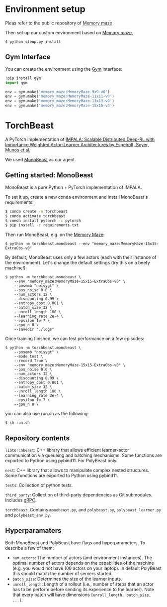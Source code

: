 # Environment setup
Pleas refer to the public repository of [Memory maze](https://github.com/jurgisp/memory-maze)

Then set up our custom environment based on [Memory maze](https://github.com/jurgisp/memory-maze),

```shell
$ python steup.py install
```
## Gym Interface
You can create the environment using the [Gym](https://github.com/openai/gym) interface:

```python
!pip install gym
import gym

env = gym.make('memory_maze:MemoryMaze-9x9-v0')
env = gym.make('memory_maze:MemoryMaze-11x11-v0')
env = gym.make('memory_maze:MemoryMaze-13x13-v0')
env = gym.make('memory_maze:MemoryMaze-15x15-v0')
```

# TorchBeast
A PyTorch implementation of [IMPALA: Scalable Distributed
Deep-RL with Importance Weighted Actor-Learner Architectures
by Espeholt, Soyer, Munos et al.](https://arxiv.org/abs/1802.01561)

We used
[MonoBeast](#getting-started-monobeast) as our agent.

## Getting started: MonoBeast

MonoBeast is a pure Python + PyTorch implementation of IMPALA.

To set it up, create a new conda environment and install MonoBeast's
requirements:

```bash
$ conda create -n torchbeast
$ conda activate torchbeast
$ conda install pytorch -c pytorch
$ pip install -r requirements.txt
```

Then run MonoBeast, e.g. on the [Memory Maze](https://github.com/jurgisp/memory-maze):

```shell
$ python -m torchbeast.monobeast --env "memory_maze:MemoryMaze-15x15-ExtraObs-v0"
```

By default, MonoBeast uses only a few actors (each with their instance
of the environment). Let's change the default settings (try this on a
beefy machine!):

```shell
$ python -m torchbeast.monobeast \
    --env "memory_maze:MemoryMaze-15x15-ExtraObs-v0" \
    --posemb "noisygt" \
    --pos_noise 0.0 \
    --num_actors 12 \
    --discounting 0.99 \
    --entropy_cost 0.001 \
    --batch_size 32 \
    --unroll_length 100 \
    --learning_rate 2e-4 \
    --epsilon 1e-7 \
    --gpu_n 0 \
    --savedir "./logs"
```

Once training finished, we can test performance on a few episodes:

```shell
$ python -m torchbeast.monobeast \
    --posemb "noisygt" \
    --mode test \
    --record True \
    --env "memory_maze:MemoryMaze-15x15-ExtraObs-v0" \
    --pos_noise 0.0 \
    --num_actors 12 \
    --discounting 0.99 \
    --entropy_cost 0.001 \
    --batch_size 32 \
    --unroll_length 100 \
    --learning_rate 2e-4 \
    --epsilon 1e-7 \
    --gpu_n 0 \
```
you can also use run.sh as the following:
```shell
$ sh run.sh
```

## Repository contents

`libtorchbeast`: C++ library that allows efficient learner-actor
communication via queueing and batching mechanisms. Some functions are
exported to Python using pybind11. For PolyBeast only.

`nest`: C++ library that allows to manipulate complex
nested structures. Some functions are exported to Python using
pybind11.

`tests`: Collection of python tests.

`third_party`: Collection of third-party dependencies as Git
submodules. Includes [gRPC](https://grpc.io/).

`torchbeast`: Contains `monobeast.py`, and `polybeast.py`,
`polybeast_learner.py` and `polybeast_env.py`.


## Hyperparamaters

Both MonoBeast and PolyBeast have flags and hyperparameters. To
describe a few of them:

* `num_actors`: The number of actors (and environment instances). The
  optimal number of actors depends on the capabilities of the machine
  (e.g. you would not have 100 actors on your laptop). In default
  PolyBeast this should match the number of servers started.
* `batch_size`: Determines the size of the learner inputs.
* `unroll_length`: Length of a rollout (i.e., number of steps that an
  actor has to be perform before sending its experience to the
  learner). Note that every batch will have dimensions
  `[unroll_length, batch_size, ...]`.